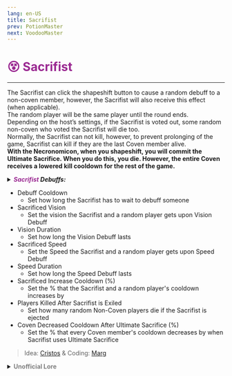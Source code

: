 ```yaml
---
lang: en-US
title: Sacrifist
prev: PotionMaster
next: VoodooMaster
---
```


# <font color="#9a2891">😵 <b>Sacrifist</b></font> <Badge text="Utility" type="tip" vertical="middle"/>
---

The Sacrifist can click the shapeshift button to cause a random debuff to a non-coven member, however, the Sacrifist will also receive this effect (when applicable).<br>The random player will be the same player until the round ends.<br>Depending on the host’s settings, if the Sacrifist is voted out, some random non-coven who voted the Sacrifist will die too.<br>Normally, the Sacrifist can not kill, however, to prevent prolonging of the game, Sacrifist can kill if they are the last Coven member alive.<br><b>With the Necronomicon, when you shapeshift, you will commit the Ultimate Sacrifice. When you do this, you die. However, the entire Coven receives a lowered kill cooldown for the rest of the game.</b>

<details>
<summary><i><b><font color="#9a2891">Sacrifist</font> Debuffs:</b></i></summary>

* Speed Debuff
  * Changes Sacrifist's and a random player's movement speed to a set speed
* Vision Debuff
  * Changes Sacrifist's and a random player's vision to a set vision
* Cooldown Debuff
  * Increases Sacrifist's and a random player's cooldowns by a set %
* Can't Fix Sabotage Debuff
  * Makes the Sacrifist and the random player unable to fix sabotages (it give them both the Fool addon)
* Force Call Meeting
  * Makes either the Sacrifist or the random player call a meeting
* Can't Report
  * Makes the Sacrifist and a random player unable to report bodies
* Reset Tasks
  * Reset's the Sacrifist's and a random player's tasks (not that the Sacrifist has tasks)
* Swap Skins
  * Swaps the Sacrifist and a random player's outfits, names, and colors until a meeting is called
* Swap Positions
  * Swaps the Sacrifist and a random player's positions

---

</details>


* Debuff Cooldown
  * Set how long the Sacrifist has to wait to debuff someone
* Sacrificed Vision
  * Set the vision the Sacrifist and a random player gets upon Vision Debuff
* Vision Duration
  * Set how long the Vision Debuff lasts
* Sacrificed Speed
  * Set the Speed the Sacrifist and a random player gets upon Speed Debuff
* Speed Duration
  * Set how long the Speed Debuff lasts
* Sacrificed Increase Cooldown (%)
  * Set the % that the Sacrifist and a random player's cooldown increases by
* Players Killed After Sacrifist is Exiled
  * Set how many random Non-Coven players die if the Sacrifist is ejected
* Coven Decreased Cooldown After Ultimate Sacrifice (%)
  * Set the % that every Coven member's cooldown decreases by when Sacrifist uses Ultimate Sacrifice

> Idea: [Cristos](#) & Coding: [Marg](https://github.com/MargaretTheFool)


<details>
<summary><b><font color=gray>Unofficial Lore</font></b></summary>

Placeholder: This role is a ROLE OH EM GOSH
> Submitted by: Member
</details>